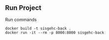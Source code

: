 ## Run Project

Run commands

```
docker build -t sisgehc-back .
docker run -it --rm -p 8000:8000 sisgehc-back  
```

